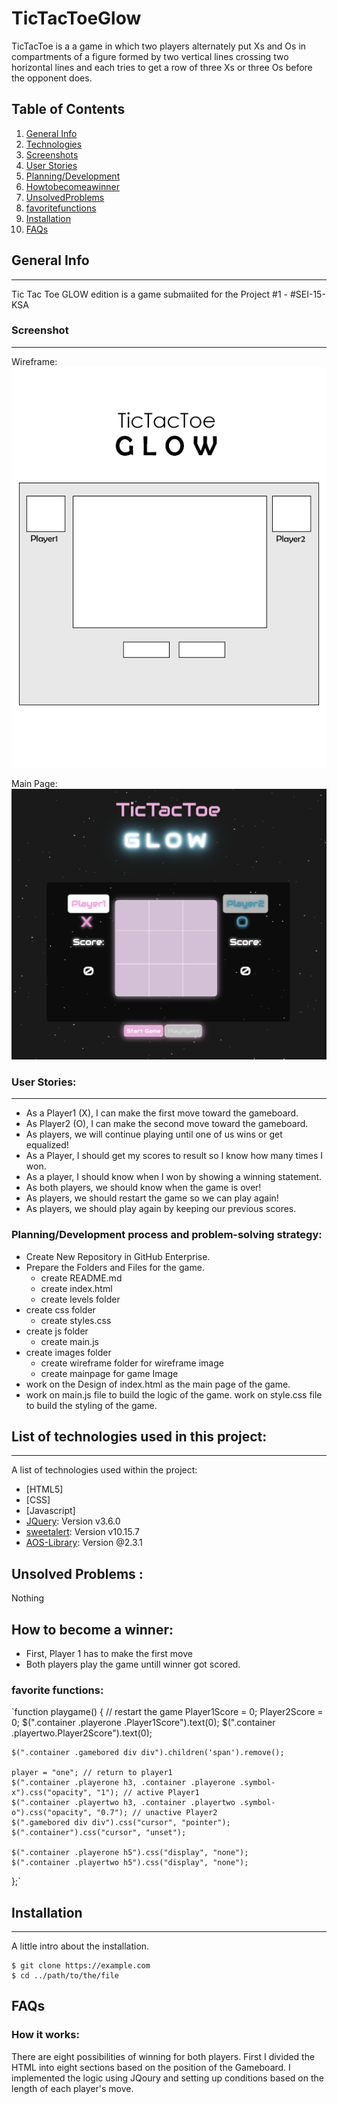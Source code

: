 # TicTacToeGlow

TicTacToe is a a game in which two players alternately put Xs and Os in compartments of a figure formed by two vertical lines crossing two horizontal lines and each tries to get a row of three Xs or three Os before the opponent does.

## Table of Contents
1. [General Info](#general-info)
2. [Technologies](#technologies)
4. [Screenshots](#Screenshots)
5. [User Stories](#UserStories)
6. [Planning/Development](#Planning/Development)
7. [Howtobecomeawinner](#Howtobecomeawinner)
8. [UnsolvedProblems](#UnsolvedProblems)
9. [favoritefunctions](#favoritefunctions)
10. [Installation](#installation)
11. [FAQs](#faqs)


## General Info
***

Tic Tac Toe GLOW edition is a game submaiited for the Project #1 - #SEI-15-KSA


### Screenshot
***
Wireframe:
![Image text](/Imgs/TicTacToeGLOW_Protoype.png)

Main Page:
![Image text](/Imgs/mainpage.png)

### User Stories: 

***

* As a Player1 (X), I can make the first move toward the gameboard.
* As Player2 (O), I can make the second move toward the gameboard.
* As players, we will continue playing until one of us wins or get equalized!
* As a Player, I should get my scores to result so I know how many times I won.
* As a player, I should know when I won by showing a winning statement. 
* As both players, we should know when the game is over!
* As players, we should restart the game so we can play again!
* As players, we should play again by keeping our previous scores. 



### Planning/Development process and problem-solving strategy:

* Create New Repository in GitHub Enterprise.
* Prepare the Folders and Files for the game.
   * create README.md
   *  create index.html
   * create levels folder
* create css folder
   * create styles.css
* create js folder
   * create main.js
* create images folder
  * create wireframe folder for wireframe image
  * create mainpage for game Image
* work on the Design of index.html as the main page of the game.
* work on main.js file to build the logic of the game.
work on style.css file to build the styling of the game.



## List of technologies used in this project:
***
A list of technologies used within the project:
* [HTML5]
* [CSS]
* [Javascript]
* [JQuery](https://jquery.com/): Version v3.6.0
* [sweetalert](https://sweetalert2.github.io/): Version v10.15.7
* [AOS-Library](https://michalsnik.github.io/aos/): Version @2.3.1

## Unsolved Problems :

Nothing

## How to become a winner:

* First, Player 1 has to make the first move
* Both players play the game untill winner got scored.

### favorite functions:
`function playgame() {
    // restart the game
    Player1Score = 0;
    Player2Score = 0;
    $(".container .playerone .Player1Score").text(0);
    $(".container .playertwo.Player2Score").text(0);

    $(".container .gamebored div div").children('span').remove();

    player = "one"; // return to player1
    $(".container .playerone h3, .container .playerone .symbol-x").css("opacity", "1"); // active Player1
    $(".container .playertwo h3, .container .playertwo .symbol-o").css("opacity", "0.7"); // unactive Player2
    $(".gamebored div div").css("cursor", "pointer");
    $(".container").css("cursor", "unset");

    $(".container .playerone h5").css("display", "none");
    $(".container .playertwo h5").css("display", "none");
};`



## Installation
***
A little intro about the installation. 
```
$ git clone https://example.com
$ cd ../path/to/the/file
```

## FAQs

### How it works:

There are eight possibilities of winning for both players. First I divided the HTML into eight sections based on the position of the Gameboard. I implemented the logic using JQoury and setting up conditions based on the length of each player's move. 







